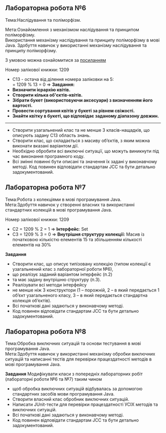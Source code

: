## Лабораторна робота №6

Тема:Наслідування та поліморфізм.  

Мета:Ознайомлення з механізмом наслідування та принципом поліморфізму.  
Використання механізму наслідування та принципу поліморфізму в мові Java. Здобуття навичок у використанні механізму наслідування та принципу поліморфізму.

З умовою можна ознайомитися за [посиланням](https://asdjonok.github.io/OOP-SITE/)

Номер залікової книжки: 1209
- С13 - остача від ділення номера заліковки на 5:  
  = 1209 % 13 = 0 => 
**Завдання:** 
- **Визначити ієрархію квітів.** 
- **Створити кілька об'єктів-квітів.** 
- **Зібрати букет (використовуючи аксесуари) з визначенням його вартості.** 
- **Провести сортування квітів у букеті за рівнем свіжості.** 
- **Знайти квітку в букеті, що відповідає заданому діапазону довжин.**

---
- Створити узагальнений клас та не менше 3 класів-нащадків, що описують задану С13 область знань. 
- Створити клас, що складається з масиву об’єктів, з яким можна виконати вказані варіантом дії. 
- Необхідно обробити всі виключні ситуації, що можуть виникнути під час виконання програмного коду. 
- Всі змінні повинні бути описані та значення їх задані у виконавчому методі. Код повинен відповідати стандартам JCC та бути детально задокументований. 


## Лабораторна робота №7

Тема:Робота з колекціями в мові програмування Java.  
Мета:Здобуття навичок у створенні власних та використанні стандартних колекцій в мові програмування Java.  

Номер залікової книжки: 1209
- С2 = 1209 % 2 = 1 => **Інтерфейс**: Set
- C3 = 1209 % 3 = 0 => **Внутрішня структуру колекції:** Масив із початковою кількістю елементів 15 та збільшенням кількості елементів на 30%

**Завдання**
- Створити клас, що описує типізовану колекцію (типом колекції є узагальнений клас з лабораторної роботи №6), 
- що реалізує заданий варіантом інтерфейс (п.2) 
- та має задану внутрішню структуру (п.3). 
- Реалізувати всі методи інтерфейсу 
- не менше ніж 3 конструктори (1 – порожній, 2 – в який передається 1 об’єкт узагальненого класу, 3 – в який передається стандартна колекція об’єктів). 
- Всі початкові дані задаються у виконавчому методі. 
- Код повинен відповідати стандартам JCC та бути детально задокументований.

## Лабораторна робота №8
Тема:Обробка виключних ситуацій та основи тестування в мові програмування Java.  
Мета:Здобуття навичок у використанні механізму обробки виключних ситуацій та написанні тестів для перевірки працездатності методів в мові програмування Java.  

**Завдання**
Модифікувати класи з попередніх лабораторних робіт (лабораторні роботи №6 та №7) таким чином
 - щоб обробка виключних ситуацій відбувалась за допомогою стандартних засобів мови програмування Java. 
 - Створити власний клас обробник виключних ситуацій.
 - Написати JUnit-тести для перевірки працездатності УСІХ методів та виключних ситуацій.
 - Всі початкові дані задаються у виконавчому методі. 
 - Код повинен відповідати стандартам JCC та бути детально задокументований.
